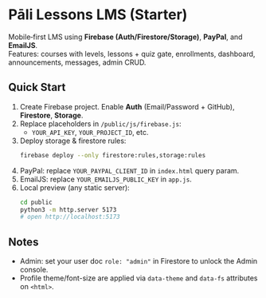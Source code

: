 
# Pāli Lessons LMS (Starter)

Mobile‑first LMS using **Firebase (Auth/Firestore/Storage)**, **PayPal**, and **EmailJS**.  
Features: courses with levels, lessons + quiz gate, enrollments, dashboard, announcements, messages, admin CRUD.

## Quick Start
1. Create Firebase project. Enable **Auth** (Email/Password + GitHub), **Firestore**, **Storage**.
2. Replace placeholders in `/public/js/firebase.js`:
   - `YOUR_API_KEY`, `YOUR_PROJECT_ID`, etc.
3. Deploy storage & firestore rules:
   ```bash
   firebase deploy --only firestore:rules,storage:rules
   ```
4. PayPal: replace `YOUR_PAYPAL_CLIENT_ID` in `index.html` query param.
5. EmailJS: replace `YOUR_EMAILJS_PUBLIC_KEY` in `app.js`.
6. Local preview (any static server):
   ```bash
   cd public
   python3 -m http.server 5173
   # open http://localhost:5173
   ```

## Notes
- Admin: set your user doc `role: "admin"` in Firestore to unlock the Admin console.
- Profile theme/font-size are applied via `data-theme` and `data-fs` attributes on `<html>`.

